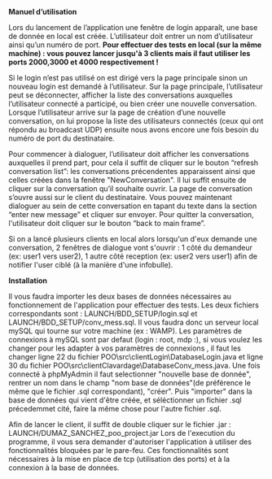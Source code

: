 **Manuel d’utilisation**

Lors du lancement de l’application une fenêtre de login apparaît, une base de donnée en local est créée. L’utilisateur doit entrer un nom d’utilisateur ainsi qu’un numéro de port.
__Pour effectuer des tests en local (sur la même machine) : vous pouvez lancer jusqu'à 3 clients mais il faut utiliser les ports 2000,3000 et 4000 respectivement !__

Si le login n’est pas utilisé on est dirigé vers la page principale sinon un nouveau login est demandé à l’utilisateur. Sur la page principale, l’utilisateur peut se déconnecter, afficher la liste des conversations auxquelles l’utilisateur connecté a participé, ou bien créer une nouvelle conversation. Lorsque l’utilisateur arrive sur la page de création d’une nouvelle conversation, on lui propose la liste des utilisateurs connectés (ceux qui ont répondu au broadcast UDP) ensuite nous avons encore une fois besoin du numéro de port du destinataire.

Pour commencer à dialoguer, l’utilisateur doit afficher les conversations auxquelles il prend part, pour cela il suffit de cliquer sur le bouton “refresh conversation list”: les conversations précendentes apparaissent ainsi que celles créées dans la fenêtre "NewConversation". Il lui suffit ensuite de cliquer sur la conversation qu’il souhaite ouvrir. La page de conversation s’ouvre aussi sur le client du destinataire. Vous pouvez maintenant dialoguer au sein de cette conversation en tapant du texte dans la section “enter new message” et cliquer sur envoyer. Pour quitter la conversation, l'utilisateur doit cliquer sur le bouton “back to main frame”.

Si on a lancé plusieurs clients en local alors lorsqu'un d'eux demande une conversation, 2 fenêtres de dialogue vont s'ouvrir : 1 côté du demandeur (ex: user1 vers user2), 1 autre côté reception (ex: user2 vers user1) afin de notifier l'user ciblé (à la manière d'une infobulle).

**Installation**

Il vous faudra importer les deux bases de données nécessaires au fonctionnement de l'application pour effectuer des tests. Les deux fichiers correspondants sont : LAUNCH/BDD_SETUP/login.sql et LAUNCH/BDD_SETUP/conv_mess.sql.
Il vous faudra donc un serveur local mySQL qui tourne sur votre machine (ex : WAMP). Les paramètres de connexions à mySQL sont par defaut (login : root, mdp :), si vous voulez les changer pour les adapter à vos paramètres de connexions , il faut les changer ligne 22 du fichier POO\src\clientLogin\DatabaseLogin.java et ligne 30 du fichier POO\src\clientClavardage\DatabaseConv_mess.java.
Une fois connecté à phpMyAdmin il faut selectionner "nouvelle base de donnée", rentrer un nom dans le champ "nom base de données"(de préférence le même que le fichier .sql correspondant), "créer". Puis "importer" dans la base de données qui vient d'être créée, et séléctionner un fichier .sql précedemmet cité, faire la même chose pour l'autre fichier .sql.

Afin de lancer le client, il suffit de double cliquer sur le fichier .jar : LAUNCH/DUMAZ_SANCHEZ_poo_project.jar
Lors de l'execution du programme, il vous sera demander d'autoriser l'application à utiliser des fonctionnalités bloquées par le pare-feu. Ces fonctionnalités sont nécessaires à la mise en place de tcp (utilisation des ports) et à la connexion à la base de données.

